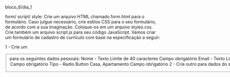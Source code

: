 bloco_6/dia_1 

form/ script/ style: Crie um arquivo HTML chamado form.html para o formulário.
Caso julgue necessário, crie estilos CSS para o seu formulário, de acordo com a sua imaginação. Coloque-os em um arquivo styles.css.
Crie também um arquivo script.js para seu código JavaScript.
Vamos criar um formulário de cadastro de currículo com base na especificação a seguir:

1 - Crie um <fieldset> para os seguintes dados pessoais:
Nome - Texto
Limite de 40 caracteres
Campo obrigatório
Email - Texto
Limite de 50 caracteres
Campo obrigatório
CPF - Texto
Limite de 11 caracteres
Campo obrigatório
Endereço - Texto
Limite de 200 caracteres
Campo obrigatório
Cidade - Texto
Limite de 28 caracteres
Campo obrigatório
Estado - ComboBox
Todos os estados do Brasil
Utilize estruturas de repetição via JavaScript para gerar os <option>
Campo obrigatório
Tipo - Radio Button
Casa, Apartamento
Campo obrigatório

2 - Crie outro <fieldset> para dados do seu último emprego
Resumo do currículo - TextArea
Limite de 1000 caracteres
Campo obrigatório
Cargo - Texto
Limite de 40 caracteres
Campo obrigatório
Descrição do cargo - Texto
Limite de 500 caracteres
Campo obrigatório
Data de início - Texto
Verificar o formato da data dd/mm/aaaa.
O dia deve ser > 0 e <= 31.
O mês deve ser > 0 e <= 12.
O ano não pode ser negativo.
Caso alguma das condições for inválida no momento do envio do formulário, exibir mensagem de erro contextualizada.
Campo obrigatório

3 - Logo abaixo do formulário, crie um botão que:
Chame uma função JavaScript e interrompa o fluxo automático do form utilizando o preventDefault().
Execute as validações que foram pedidas ao longo da montagem do formulário.
Monte uma <div> com o consolidado dos dados que foram inseridos no formulário.

4 - Crie um botão Limpar que limpa todos os campos do formulário e a <div> com seu currículo também.

_____________________________________________________________________________________________________________________________________________________________________________________________________

bloco_6/dia_2

form/ script: 

1 - Adicione um framework CSS de sua escolha ao formulário que você construiu na última aula e o utilize para estilizar o formulário.
Sugestões: Bulma, Bootstrap, Semantic UI e Materialize.

2 - Adicione uma biblioteca JavaScript de date picker ao formulário que você construiu na última aula. Utilize essa biblioteca no campo "Data de início" do formuário. Você pode remover as validações de data que adicionou, uma vez que a biblioteca se encarregará de permitir somente datas válidas.
Sugestões: DatePickerX e Pickaday.

3 - Adicione uma biblioteca JavaScript de validações ao formulário que você construiu na última aula. Utilize essa biblioteca para substituir as validações que você fez manualmente.
Sugestões: Just-validate e popup-validation.

_____________________________________________________________________________________________________________________________________________________________________________________________________

bloco_6/dia_5

ex1: 
- Altere o código para que a div amarela fique com a cor "azul" quando a largura da página estiver entre 900px e 1100px;
- Altere o código para que a div amarela fique com a cor "vermelha" quando a largura da página for até 600px;
- Crie uma outra div idêntica a existente e faça com que ela seja mostrada ao lado da div amarela quando a largura da página for maior que 1500px;
Dica: use Flexbox
- Faça com que a segunda div desapareça quando a largura da tela estiver entre 600px e 900px;
- Faça com que a primeira div desapareça quando a largura da tela for até 600px.

index-p1/ style-p1: Antes de seguir para o próximo vídeo, prepare um arquivo index-p1.html e um arquivo style-p1.css para que você possa ir reproduzindo o código que o autor irá fazer!
Agora o exercício é fazer junto com o vídeo! 🤓
Algumas dicas:
- Você vai perceber que o autor não se preocupou em organizar o CSS da melhor forma. Como você pode melhorar o código dele? (indentação).
O autor do vídeo usa uma má prática (anti-pattern) enquanto está desenvolvendo o código. Consegue descobrir qual é?
- Corrija o erro no código do autor do vídeo para que o CSS seja aplicado de uma forma melhor;
Dica: tem a ver com o uso de id e class para referenciar elementos HTML no CSS.
- Bônus: altere o código para que os elementos sejam alinhados usando Flexbox.

index-p2/ style-p2/ style-p2-mobile: Neste outro vídeo, o autor mostra uma outra forma de você aplicar media queries.
Antes de seguir para o vídeo, prepare um arquivo index-p2.html e um arquivo style-p2.css para que você possa ir reproduzindo o código que o autor irá fazer!
Mais uma vez, faça junto com o autor do vídeo para que você possa ver na prática como aplicar media queries.

style-p1-mobyle: Agora vamos praticar mais!
Altere o código do exercício anterior (index-p1.html e style-p1.css) para que o CSS específico da media query seja carregado a partir de um outro arquivo, por exemplo style-p1-mobile.css;
Ainda no código do exercício anterior, altere as cores de cada um dos elementos da página para uma escala de cinza quando a orientação da página mudar para a horizontal (landscape).

expatico1: Antes de começar, copie o template HTML e CSS abaixo, e salve em seus respectivos arquivos:

<!-- <!doctype html>
<html lang="en">

<head>
  <meta charset="UTF-8" />
  <meta name="viewport" content="width=device-width, initial-scale=1">

  <title>Media Query Exercise 1</title>

  <link rel="stylesheet" href="exercise1.css" />
</head>

<body>

  <h1>Media Query Demo</h1>
  <p>Lorem ipsum dolor sit amet, consectetur adipisicing elit, sed do eiusmod tempor incididunt ut labore et dolore
    magna aliqua. Ut enim ad minim veniam, quis nostrud exercitation ullamco laboris nisi ut aliquip ex ea commodo
    consequat. Duis aute irure dolor in reprehenderit in voluptate velit esse cillum dolore eu fugiat nulla pariatur.
    Excepteur sint occaecat cupidatat non proident, sunt in culpa qui officia deserunt mollit anim id est laborum.</p>

  <p>Lorem ipsum dolor sit amet, consectetur adipisicing elit. Corrupti, ipsum quae veritatis in nihil laudantium labore
    beatae nulla laborum rem. Error, molestiae eaque quod placeat at. Labore architecto minus accusantium.</p>

  <h2>Box Columns</h2>

  <figure>
    <img src="http://placekitten.com/452/450?image=12" alt="Placeholder kitteh">
    <figcaption>Place Kittens are great</figcaption>
  </figure>

  <figure>
    <img src="http://placekitten.com/452/450?image=5" alt="Placeholder kitteh">
    <figcaption>Place Kittens are great</figcaption>
  </figure>

  <figure>
    <img src="http://placekitten.com/452/450?image=1" alt="Placeholder kitteh">
    <figcaption>Place Kittens are great</figcaption>
  </figure>

  <figure>
    <img src="http://placekitten.com/452/450?image=9" alt="Placeholder kitteh">
    <figcaption>Place Kittens are great</figcaption>
  </figure>

  <figure>
    <img src="http://placekitten.com/452/450?image=6" alt="Placeholder kitteh">
    <figcaption>Place Kittens are great</figcaption>
  </figure>

</body>

</html> -->

<!-- body {

}
h1 {

}
h2 {

}

img {
    max-width: 100%;
}

figure {
    margin: 0;
} -->

Comece o exercício analisando a página em uma tela de tamanho pequeno, para simular como ela pode parecer em um dispositivo móvel (você pode usar o Chrome para isso, veja no detalhe nos Recursos adicionais ).
Agora você vai ajustar o CSS para melhorar a visualização da página.
Realize as seguintes tarefas:
Faça o tamanho da fonte ser maior;
Faça o tamanho da fonte dos elementos h1 ser menor;
Aumente o espaçamento entre as figuras;
Adicione um pouco de margin na página.
Ao pensar no design de uma tela pequena primeiro, estamos aplicando a abordagem do mobile first. Fazendo isso, começamos com um design básico (mínimo denominador comum) e então trabalhamos em melhorias mais sofisticadas para os navegadores com funcionalidades avançadas e layouts específicos.
>Isso garante que estamos desenvolvendo uma experiência que funcionará para todos. Também tem um efeito colateral, que isso também nos ajuda a perceber qual o conteúdo é realmente importante na nossa página.<
- Comece a expandir a largura da sua tela. Faça isso até chegar em um ponto onde o design atual da página não funciona mais.
Por exemplo, o comprimento das linhas pode começar a ficar muito grande para que o texto seja facilmente lido. Ou talvez a página fique com uma largura grande o suficiente que não faça mais sentido as imagens serem mostradas uma abaixo da outra...
Realize as seguintes tarefas:
- Guarde a largura da tela no ponto que você identificou que o layout atual não funcionou bem (por exemplo 800px). Esse será o primeiro breakpoint do layout. Um breakpoint é apenas um ponto onde estamos definindo que o design atual deve mudar;
- Crie uma media query no seu arquivo CSS, usando a dimensão em pixels que você guardou como o min-width do teste da media query. Dentro desse breakpoint, adicione os seguintes ajustes:
- Altere a cor de fundo (isso vai te ajudar a perceber quando a media query teve efeito);
- Ajuste o tamanho da fonte;
- Ajuste as margens da página;
- Faça as imagens serem mostradas em duas colunas.
Agora, você vai criar outro breakpoint para telas grandes. Redimensione sua tela de novo para encontrar um novo breakpoint.
- Crie uma nova media query no seu arquivo CSS usando a dimensão que você encontrou para telas grandes (por exemplo 1300px), e realize os seguintes ajustes dentro do breakpoint:
- Altere a cor de fundo;
- Ajuste o tamanho da fonte;
- Ajuste as margens da página;
- Adicione a propriedade max-width à página, para garantir que a largura das linhas não fique muito grande.

expratico2: Antes de começar, copie o template HTML e CSS abaixo, e salve em seus respectivos arquivos:

<!-- <!doctype html>
<html lang="en">

<head>
  <meta charset="UTF-8" />
  <meta name="viewport" content="width=device-width, initial-scale=1">
  <title>Media Query Exercise 2</title>

  <link rel="stylesheet" href="https://unpkg.com/normalize.css@8.0.1/normalize.css" />
  <link rel="stylesheet" href="exercise2.css" />
</head>

<body>
  <div class="container">

    <header>
      <p>Alice's Adventures in Wonderland</p>

      <nav>
        <ul>
          <li>Home</li>
          <li>About</li>
          <li>Contact</li>
        </ul>
      </nav>

    </header>

    <aside class="aside-one">
      <h2>Chapters</h2>
      <ul>
        <li>I. Down the Rabbit-Hole</li>
        <li>II. The Pool of Tears</li>
        <li>III. A Caucus-Race and a Long Tale</li>
        <li>IV. The Rabbit Sends in a Little Bill</li>
        <li>V. Advice from a Caterpillar</li>
        <li>VI. Pig and Pepper</li>
        <li>VII. A Mad Tea-Party</li>
        <li>VIII. The Queen's Croquet-Ground</li>
        <li>IX. The Mock Turtle's Story</li>
        <li>X. The Lobster Quadrille</li>
        <li>XI. Who Stole the Tarts?</li>
        <li>XII. Alice's Evidence</li>
      </ul>
    </aside>

    <aside class="aside-two">
      <h2>Information</h2>
      <ul>
        <li>Title: Alice's Adventures in Wonderland</li>

        <li>Author: Lewis Carroll</li>

        <li>Release Date: June 25, 2008 [EBook #11]</li>
        <li>Last Updated: July 14, 2014</li>

        <li>Language: English</li>
      </ul>
    </aside>

    <article class="main-content">
      <h1>
        CHAPTER I. Down the Rabbit-Hole
      </h1>
      <p>
        Alice was beginning to get very tired of sitting by her sister on the
        bank, and of having nothing to do: once or twice she had peeped into the
        book her sister was reading, but it had no pictures or conversations in
        it, 'and what is the use of a book,' thought Alice 'without pictures or
        conversations?'
      </p>
      <p>
        So she was considering in her own mind (as well as she could, for the hot
        day made her feel very sleepy and stupid), whether the pleasure of making
        a daisy-chain would be worth the trouble of getting up and picking the
        daisies, when suddenly a White Rabbit with pink eyes ran close by her.
      </p>
      <p>
        There was nothing so <i>very</i> remarkable in that; nor did Alice think it so
        <i>very</i> much out of the way to hear the Rabbit say to itself, 'Oh dear! Oh
        dear! I shall be late!' (when she thought it over afterwards, it occurred
        to her that she ought to have wondered at this, but at the time it all
        seemed quite natural); but when the Rabbit actually <i>took a watch out of
          its waistcoat-pocket</i>, and looked at it, and then hurried on, Alice started
        to her feet, for it flashed across her mind that she had never before seen
        a rabbit with either a waistcoat-pocket, or a watch to take out of it, and
        burning with curiosity, she ran across the field after it, and fortunately
        was just in time to see it pop down a large rabbit-hole under the hedge.
      </p>
      <p>
        In another moment down went Alice after it, never once considering how in
        the world she was to get out again.
      </p>
      <p>
        The rabbit-hole went straight on like a tunnel for some way, and then
        dipped suddenly down, so suddenly that Alice had not a moment to think
        about stopping herself before she found herself falling down a very deep
        well.
      </p>
      <p>
        Either the well was very deep, or she fell very slowly, for she had plenty
        of time as she went down to look about her and to wonder what was going to
        happen next. First, she tried to look down and make out what she was
        coming to, but it was too dark to see anything; then she looked at the
        sides of the well, and noticed that they were filled with cupboards and
        book-shelves; here and there she saw maps and pictures hung upon pegs. She
        took down a jar from one of the shelves as she passed; it was labelled
        'ORANGE MARMALADE', but to her great disappointment it was empty: she did
        not like to drop the jar for fear of killing somebody, so managed to put
        it into one of the cupboards as she fell past it.
      </p>
      <p>
        'Well!' thought Alice to herself, 'after such a fall as this, I shall
        think nothing of tumbling down stairs! How brave they'll all think me at
        home! Why, I wouldn't say anything about it, even if I fell off the top of
        the house!' (Which was very likely true.)
      </p>
      <p>
        Down, down, down. Would the fall <i>never</i> come to an end! 'I wonder how many
        miles I've fallen by this time?' she said aloud. 'I must be getting
        somewhere near the centre of the earth. Let me see: that would be four
        thousand miles down, I think&mdash;' (for, you see, Alice had learnt
        several things of this sort in her lessons in the schoolroom, and though
        this was not a <i>very</i> good opportunity for showing off her knowledge, as
        there was no one to listen to her, still it was good practice to say it
        over) '&mdash;yes, that's about the right distance&mdash;but then I wonder
        what Latitude or Longitude I've got to?' (Alice had no idea what Latitude
        was, or Longitude either, but thought they were nice grand words to say.)
      </p>
      <p>
        Presently she began again. 'I wonder if I shall fall right <i>through</i> the
        earth! How funny it'll seem to come out among the people that walk with
        their heads downward! The Antipathies, I think&mdash;' (she was rather
        glad there <i>was</i> no one listening, this time, as it didn't sound at all the
        right word) '&mdash;but I shall have to ask them what the name of the
        country is, you know. Please, Ma'am, is this New Zealand or Australia?'
        (and she tried to curtsey as she spoke&mdash;fancy <i>curtseying</i> as you're
        falling through the air! Do you think you could manage it?) 'And what an
        ignorant little girl she'll think me for asking! No, it'll never do to
        ask: perhaps I shall see it written up somewhere.'
      </p>
      <p>
        Down, down, down. There was nothing else to do, so Alice soon began
        talking again. 'Dinah'll miss me very much to-night, I should think!'
        (Dinah was the cat.) 'I hope they'll remember her saucer of milk at
        tea-time. Dinah my dear! I wish you were down here with me! There are no
        mice in the air, I'm afraid, but you might catch a bat, and that's very
        like a mouse, you know. But do cats eat bats, I wonder?' And here Alice
        began to get rather sleepy, and went on saying to herself, in a dreamy
        sort of way, 'Do cats eat bats? Do cats eat bats?' and sometimes, 'Do bats
        eat cats?' for, you see, as she couldn't answer either question, it didn't
        much matter which way she put it. She felt that she was dozing off, and
        had just begun to dream that she was walking hand in hand with Dinah, and
        saying to her very earnestly, 'Now, Dinah, tell me the truth: did you ever
        eat a bat?' when suddenly, thump! thump! down she came upon a heap of
        sticks and dry leaves, and the fall was over.
      </p>
      <p>
        Alice was not a bit hurt, and she jumped up on to her feet in a moment:
        she looked up, but it was all dark overhead; before her was another long
        passage, and the White Rabbit was still in sight, hurrying down it. There
        was not a moment to be lost: away went Alice like the wind, and was just
        in time to hear it say, as it turned a corner, 'Oh my ears and whiskers,
        how late it's getting!' She was close behind it when she turned the
        corner, but the Rabbit was no longer to be seen: she found herself in a
        long, low hall, which was lit up by a row of lamps hanging from the roof.
      </p>
      <p>
        There were doors all round the hall, but they were all locked; and when
        Alice had been all the way down one side and up the other, trying every
        door, she walked sadly down the middle, wondering how she was ever to get
        out again.
      </p>
      <p>
        Suddenly she came upon a little three-legged table, all made of solid
        glass; there was nothing on it except a tiny golden key, and Alice's first
        thought was that it might belong to one of the doors of the hall; but,
        alas! either the locks were too large, or the key was too small, but at
        any rate it would not open any of them. However, on the second time round,
        she came upon a low curtain she had not noticed before, and behind it was
        a little door about fifteen inches high: she tried the little golden key
        in the lock, and to her great delight it fitted!
      </p>
      <p>
        Alice opened the door and found that it led into a small passage, not much
        larger than a rat-hole: she knelt down and looked along the passage into
        the loveliest garden you ever saw. How she longed to get out of that dark
        hall, and wander about among those beds of bright flowers and those cool
        fountains, but she could not even get her head through the doorway; 'and
        even if my head would go through,' thought poor Alice, 'it would be of
        very little use without my shoulders. Oh, how I wish I could shut up like
        a telescope! I think I could, if I only knew how to begin.' For, you see,
        so many out-of-the-way things had happened lately, that Alice had begun to
        think that very few things indeed were really impossible.
      </p>
      <p>
        There seemed to be no use in waiting by the little door, so she went back
        to the table, half hoping she might find another key on it, or at any rate
        a book of rules for shutting people up like telescopes: this time she
        found a little bottle on it, ('which certainly was not here before,' said
        Alice,) and round the neck of the bottle was a paper label, with the words
        'DRINK ME' beautifully printed on it in large letters.
      </p>
      <p>
        It was all very well to say 'Drink me,' but the wise little Alice was not
        going to do <i>that</i> in a hurry. 'No, I'll look first,' she said, 'and see
        whether it's marked "<i>poison</i>" or not'; for she had read several nice little
        histories about children who had got burnt, and eaten up by wild beasts
        and other unpleasant things, all because they <i>would</i> not remember the
        simple rules their friends had taught them: such as, that a red-hot poker
        will burn you if you hold it too long; and that if you cut your finger
        <i>very</i> deeply with a knife, it usually bleeds; and she had never forgotten
        that, if you drink much from a bottle marked 'poison,' it is almost
        certain to disagree with you, sooner or later.
      </p>
      <p>
        However, this bottle was <i>not</i> marked 'poison,' so Alice ventured to taste
        it, and finding it very nice, (it had, in fact, a sort of mixed flavour of
        cherry-tart, custard, pine-apple, roast turkey, toffee, and hot buttered
        toast,) she very soon finished it off.
      </p>
    </article>

    <footer>
      <h3>Copyright</h3>
      <p>Project Gutenberg's Alice's Adventures in Wonderland, by Lewis Carroll</p>

      <p>This eBook is for the use of anyone anywhere at no cost and with
        almost no restrictions whatsoever. You may copy it, give it away or
        re-use it under the terms of the Project Gutenberg License included
        with this eBook or online at www.gutenberg.org
      </p>
    </footer>
  </div>

</body>

</html> 

html {
  box-sizing: border-box;
}
*, *:before, *:after {
  box-sizing: inherit;
} -->

Utilizando a abordagem mobile first e media queries, crie três versões de layout diferentes para essa página. Cada layout deve corresponder a um tamanho diferente de página (pequeno, médio e grande).
- Faça pelo menos um commit para cada layout;
Para fazer isso de forma adequada, você deve prestar atenção no conteúdo da página e pensar em como mostrá-lo em cada um dos tamanhos de tela:
- Onde a lista de capítulos deve estar posicionada?
- Como a história deve ser mostrada?
- Como o cabeçalho deve ser posicionado?
- O que fazer com as informações do autor em cada tamanho de tela?
Talvez você precise alterar o HTML um pouco, adicionando elementos para facilitar a estilização, ou talvez mudando um bloco de lugar dentro da página.

expratico3: Antes de começar, copie o template HTML e CSS abaixo, e salve em seus respectivos arquivos:

<!-- <!doctype html>
<html lang="en">

<head>
  <meta charset="UTF-8" />
  <meta name="viewport" content="width=device-width, initial-scale=1">
  <title>Kitten Kare</title>
  <link rel="stylesheet" href="exercise3.css" />
</head>

<body>

  <div id="container">
    <div id="header">
      <h1>
        Kitten Kare
      </h1>
    </div>
    <div id="navigation">
      <ul>
        <li><a href="#">Home</a></li>
        <li><a href="#">About</a></li>
        <li><a href="#">Services</a></li>
      </ul>
    </div>
    <div id="content-container">
      <div id="content">
        <h2>
          Welcome!
        </h2>
        <img src="http://placebear.com/400/400">
        <p>The domestic cat[1][2] (Felis catus[2] or Felis silvestris catus[4], informally Felis domesticus[6][7]) is a
          small, usually furry, domesticated, carnivorous mammal. It is often called the housecat when kept as an indoor
          pet,[8] or simply the cat when there is no need to distinguish it from other felids and felines. Cats are
          valued by humans for companionship and ability to hunt vermin and household pests. They are primarily
          nocturnal.[9]
        </p>
        <p>Cats are similar in anatomy to the other felids, with strong, flexible bodies, quick reflexes, sharp
          retractable claws, and teeth adapted to killing small prey. As crepuscular predators, cats use their acute
          hearing and ability to see in near darkness to locate prey. Not only can cats hear sounds too faint for human
          ears, they can also hear sounds higher in frequency than humans can perceive. This is because the usual prey
          of cats (particularly rodents such as mice) make high frequency noises, so the hearing of the cat has evolved
          to pinpoint these faint high-pitched sounds. Cats also have a much better sense of smell than humans.
        </p>
        <p>Despite being solitary hunters, cats are a social species, and cat communication includes the use of a
          variety of vocalizations (meowing, purring, trilling, hissing, growling and grunting) as well as pheromones
          and types of cat-specific body language.[10]
        </p>
      </div>
      <div id="aside">
        <h3>
          Cat Body Types
        </h3>
        <ul>
          <li>Oriental
          <li>Foreign
          <li>Semi-Foreign
          <li>Semi-Cobby
          <li>Cobby
            </p>
      </div>
      <div id="footer">
        Copyright © Kitten Kare, 2019
      </div>
    </div>
  </div>

</body>

</html>

<!doctype html>
<html lang="en">

<head>
  <meta charset="UTF-8" />
  <meta name="viewport" content="width=device-width, initial-scale=1">
  <title>Kitten Kare</title>
  <link rel="stylesheet" href="exercise3.css" />
</head>

<body>

  <div id="container">
    <div id="header">
      <h1>
        Kitten Kare
      </h1>
    </div>
    <div id="navigation">
      <ul>
        <li><a href="#">Home</a></li>
        <li><a href="#">About</a></li>
        <li><a href="#">Services</a></li>
      </ul>
    </div>
    <div id="content-container">
      <div id="content">
        <h2>
          Welcome!
        </h2>
        <img src="http://placebear.com/400/400">
        <p>The domestic cat[1][2] (Felis catus[2] or Felis silvestris catus[4], informally Felis domesticus[6][7]) is a
          small, usually furry, domesticated, carnivorous mammal. It is often called the housecat when kept as an indoor
          pet,[8] or simply the cat when there is no need to distinguish it from other felids and felines. Cats are
          valued by humans for companionship and ability to hunt vermin and household pests. They are primarily
          nocturnal.[9]
        </p>
        <p>Cats are similar in anatomy to the other felids, with strong, flexible bodies, quick reflexes, sharp
          retractable claws, and teeth adapted to killing small prey. As crepuscular predators, cats use their acute
          hearing and ability to see in near darkness to locate prey. Not only can cats hear sounds too faint for human
          ears, they can also hear sounds higher in frequency than humans can perceive. This is because the usual prey
          of cats (particularly rodents such as mice) make high frequency noises, so the hearing of the cat has evolved
          to pinpoint these faint high-pitched sounds. Cats also have a much better sense of smell than humans.
        </p>
        <p>Despite being solitary hunters, cats are a social species, and cat communication includes the use of a
          variety of vocalizations (meowing, purring, trilling, hissing, growling and grunting) as well as pheromones
          and types of cat-specific body language.[10]
        </p>
      </div>
      <div id="aside">
        <h3>
          Cat Body Types
        </h3>
        <ul>
          <li>Oriental
          <li>Foreign
          <li>Semi-Foreign
          <li>Semi-Cobby
          <li>Cobby
            </p>
      </div>
      <div id="footer">
        Copyright © Kitten Kare, 2019
      </div>
    </div>
  </div>

</body>

</html> -->

O objetivo deste exercício é usar media queries para fazer a página acima parecer diferente na hora da impressão e em diferentes tamanhos de tela.
- Adicione uma media query no arquivo CSS e as regras necessárias para que a página se pareça com a imagem abaixo quando ela for impressa. Especificamente:
Os elementos com id header, navigation e footer devem desaparecer;
O elemento com id aside deve ser mostrado abaixo do conteúdo principal.
- Adicione uma media query no arquivo CSS e as regras necessárias para que a página se pareça com as imagens abaixo quando a tela for redimensionada para larguras menores. Especificamente:
O elemento com id aside deve desaparecer;
O elemento body não deve ter padding;
As imagens não devem exceder a largura da tela;
Os itens dentro do elemento navigation devem aparecer cada um em sua própria linha;
O elemento com id header deve ser fixo, de forma que ele fique aparecendo sempre no topo da tela mesmo apos o usuário rolar a página.

exbonus: O vídeo abaixo mostra como você pode criar layouts responsivos utilizando o framework Bootstrap.
Use-o como referência para realizar o exercício bônus proposto a seguir.
Agora que você já está fera em criar layouts específicos para diferentes tamanhos de tela utilizando a abordagem mobile first, que tal voltar à pagina que você criou na aula de HTML Semântico sobre o camarão louva deus e criar um layout bem bacana para ela ser acessada a partir de telas menores? 🦐🦗🥊
Sugestão:
- Crie um layout específico para telas pequenas (smartphones); 📱
- Crie um layout específico para telas médias (tablets); 📱
- Crie um layout específico para impressão (impressoras, salvar como PDF, etc). 🖨
Dica: o Bootstrap não tem uma classe específica para o tipo de media print. Você deve definir a media query no seu arquivo CSS e estilizar conforme achar melhor! 😉
